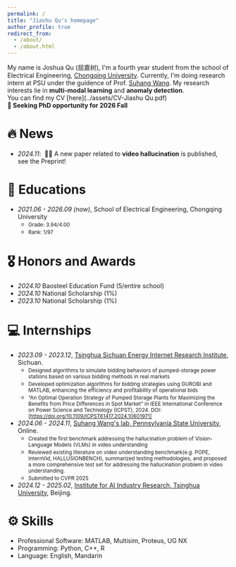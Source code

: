 ```yaml
---
permalink: /
title: "Jiashu Qu's homepage"
author_profile: true
redirect_from: 
  - /about/
  - /about.html
---
```


My name is Joshua Qu (屈嘉树), I'm a fourth year student from the school of Electrical Engineering, [Chongqing University](https://www.cqu.edu.cn/). Currently, I'm doing research intern at PSU under the guidence of Prof. [Suhang Wang](https://suhangwang.ist.psu.edu/). My research interests lie in **multi-modal learning** and **anomaly detection**.  
You can find my CV [here](../assets/CV-Jiashu Qu.pdf)  
**🤩 Seeking PhD opportunity for 2026 Fall**  

# 🔥 News
- *2024.11*: &nbsp;🎉🎉 A new paper related to **video hallucination** is published, see the Preprint!  

  
# 📖 Educations
- *2021.06 - 2026.09 (now)*, School of Electrical Engineering, Chongqing University  
    - <span style="font-size: smaller;"> Grade: 3.94/4.00 </span>
    - <span style="font-size: smaller;"> Rank: 1/97 </span>

# 🎖 Honors and Awards
- *2024.10* Baosteel Education Fund (5/entire school) 
- *2024.10* National Scholarship (1%)  
- *2023.10* National Scholarship (1%) 

# 💻 Internships
- *2023.09 - 2023.12*, [Tsinghua Sichuan Energy Internet Research Institute](https://www.tsinghua-eiri.org/), Sichuan.
    - <span style="font-size: smaller;">Designed algorithms to simulate bidding behaviors of pumped-storage power stations based on various bidding methods in real markets</span>  
    - <span style="font-size: smaller;">Developed optimization algorithms for bidding strategies using GUROBI and MATLAB, enhancing the efficiency and profitability of operational bids</span>  
    - <span style="font-size: smaller;">“An Optimal Operation Strategy of Pumped Storage Plants for Maximizing the Benefits from Price Differences in Spot Market” in IEEE International Conference on Power Science and Technology (ICPST), 2024. DOI: [https://doi.org/10.1109/ICPST61417.2024.10601971]</span>  
- *2024.06 - 2024.11*, [Suhang Wang's lab, Pennsylvania State University](https://suhangwang.ist.psu.edu/), Online.
    - <span style="font-size: smaller;">Created the first benchmark addressing the hallucination problem of Vision-Language Models (VLMs) in video understanding</span>  
    - <span style="font-size: smaller;">Reviewed existing literature on video understanding benchmark(e.g. POPE, InternVid, HALLUSIONBENCH), summarized testing methodologies, and proposed a more comprehensive test set for addressing the hallucination problem in video understanding.</span>  
    - <span style="font-size: smaller;">Submitted to CVPR 2025</span>  
- *2024.12 - 2025.02*, [Institute for AI Industry Research, Tsinghua University](https://air.tsinghua.edu.cn/), Beijing.

# ⚙️ Skills
- Professional Software: MATLAB, Multisim, Proteus, UG NX   
- Programming: Python, C++, R
- Language: English, Mandarin



